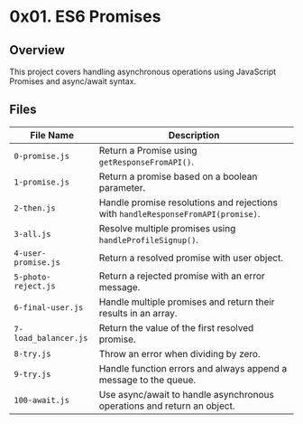 # 0x01. ES6 Promises

## Overview

This project covers handling asynchronous operations using JavaScript Promises and async/await syntax.

## Files

| File Name                    | Description                                                          |
|------------------------------|----------------------------------------------------------------------|
| `0-promise.js`               | Return a Promise using `getResponseFromAPI()`.                       |
| `1-promise.js`               | Return a promise based on a boolean parameter.                       |
| `2-then.js`                  | Handle promise resolutions and rejections with `handleResponseFromAPI(promise)`. |
| `3-all.js`                   | Resolve multiple promises using `handleProfileSignup()`.             |
| `4-user-promise.js`          | Return a resolved promise with user object.                          |
| `5-photo-reject.js`          | Return a rejected promise with an error message.                     |
| `6-final-user.js`            | Handle multiple promises and return their results in an array.       |
| `7-load_balancer.js`         | Return the value of the first resolved promise.                      |
| `8-try.js`                   | Throw an error when dividing by zero.                                |
| `9-try.js`                   | Handle function errors and always append a message to the queue.     |
| `100-await.js`               | Use async/await to handle asynchronous operations and return an object. |
